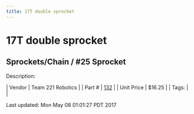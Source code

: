 ```yaml
---
title: 17T double sprocket
---
```


# 17T double sprocket
## Sprockets/Chain / #25 Sprocket
Description: 	 

| Vendor | Team 221 Robotics | 
| Part # | [132](http://www.team221.com/viewproduct.php?id=132) | 
| Unit Price | $16.25 | 
| Tags: |  | 

Last updated: Mon May 08 01:01:27 PDT 2017